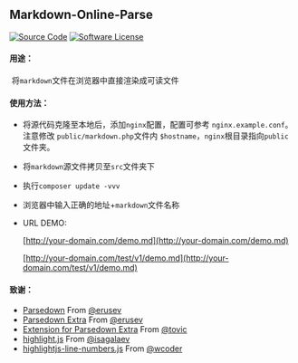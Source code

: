 ## Markdown-Online-Parse

[![Source Code][badge-source]][source] [![Software License][badge-license]][license]

#### 用途：

​	将`markdown`文件在浏览器中直接渲染成可读文件

#### 使用方法：

+ 将源代码克隆至本地后，添加`nginx`配置，配置可参考 `nginx.example.conf`。注意修改 `public/markdown.php`文件内 `$hostname`，`nginx`根目录指向`public`文件夹。

+ 将`markdown`源文件拷贝至`src`文件夹下

+ 执行`composer update -vvv`

+ 浏览器中输入正确的地址+`markdown`文件名称

+ URL DEMO:  

  [http://your-domain.com/demo.md](http://your-domain.com/demo.md)  

  [http://your-domain.com/test/v1/demo.md](http://your-domain.com/test/v1/demo.md) 


#### 致谢：

+   [Parsedown](https://github.com/erusev/parsedown) From [@erusev](https://github.com/erusev)
+   [Parsedown Extra](https://github.com/erusev/parsedown-extra) From [@erusev](https://github.com/erusev)
+   [Extension for Parsedown Extra](https://github.com/erusev/parsedown-extra) From [@tovic](https://github.com/tovic/)
+   [highlight.js](https://github.com/isagalaev/highlight.js) From [@isagalaev](https://github.com/isagalaev)
+   [highlightjs-line-numbers.js](https://github.com/wcoder/highlightjs-line-numbers.js) From [@wcoder](https://github.com/wcoder)


[badge-source]: https://img.shields.io/badge/source-lishihai/markdown--online--parse-blue.svg?style=flat-square
[badge-license]: https://img.shields.io/badge/license-MIT-brightgreen.svg?style=flat-square
[source]: https://github.com/lishihai/markdown-online-parse
[license]: https://github.com/lishihai/markdown-online-parse/blob/master/LICENSE